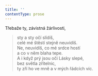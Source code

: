 ```yaml
---
title: ''
contentType: prose
---
```


Třebaže ty, závistná žárlivosti,

> sty a sty očí slídíš,  
> celé mé štěstí stejně neuvidíš.  
> Ne, neuvidíš, co mé srdce hostí  
> a co v něm blaha tepe.  
> A i když prý jsou oči Lásky slepé,  
> bez světla zřítelnic,  
> ty zří ho ve mně a v mých řádcích víc.
